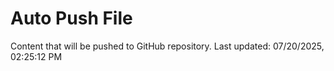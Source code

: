 # Auto Push File

Content that will be pushed to GitHub repository.
Last updated: 07/20/2025, 02:25:12 PM